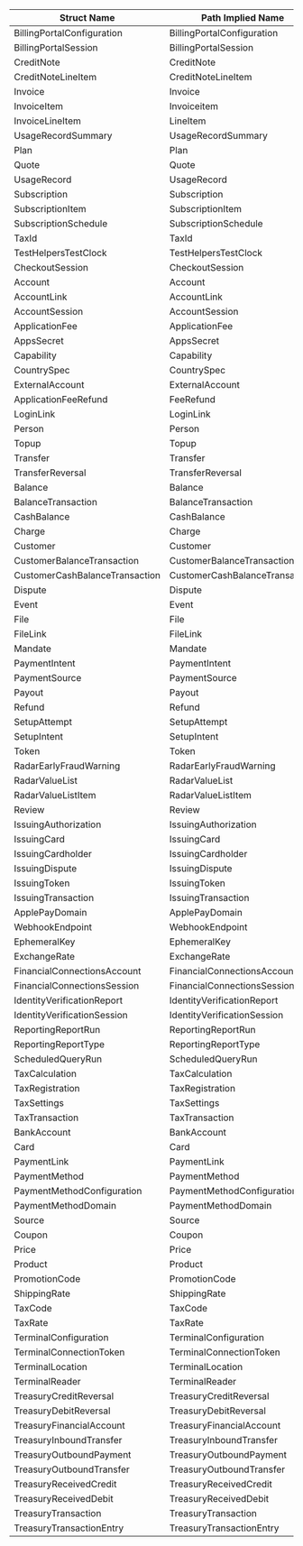 | Struct Name                    | Path Implied Name              | Crate           | Feature Gate                      |
|--------------------------------|--------------------------------|-----------------|-----------------------------------|
| BillingPortalConfiguration     | BillingPortalConfiguration     | stripe_billing  | billing_portal_configuration      |
| BillingPortalSession           | BillingPortalSession           | stripe_billing  | billing_portal_session            |
| CreditNote                     | CreditNote                     | stripe_billing  | credit_note                       |
| CreditNoteLineItem             | CreditNoteLineItem             | stripe_billing  | credit_note_line_item             |
| Invoice                        | Invoice                        | stripe_billing  | invoice                           |
| InvoiceItem                    | Invoiceitem                    | stripe_billing  | invoice_item                      |
| InvoiceLineItem                | LineItem                       | stripe_billing  | invoice_line_item                 |
| UsageRecordSummary             | UsageRecordSummary             | stripe_billing  | usage_record_summary              |
| Plan                           | Plan                           | stripe_billing  | plan                              |
| Quote                          | Quote                          | stripe_billing  | quote                             |
| UsageRecord                    | UsageRecord                    | stripe_billing  | usage_record                      |
| Subscription                   | Subscription                   | stripe_billing  | subscription                      |
| SubscriptionItem               | SubscriptionItem               | stripe_billing  | subscription_item                 |
| SubscriptionSchedule           | SubscriptionSchedule           | stripe_billing  | subscription_schedule             |
| TaxId                          | TaxId                          | stripe_billing  | tax_id                            |
| TestHelpersTestClock           | TestHelpersTestClock           | stripe_billing  | test_helpers_test_clock           |
| CheckoutSession                | CheckoutSession                | stripe_checkout | checkout_session                  |
| Account                        | Account                        | stripe_connect  | account                           |
| AccountLink                    | AccountLink                    | stripe_connect  | account_link                      |
| AccountSession                 | AccountSession                 | stripe_connect  | account_session                   |
| ApplicationFee                 | ApplicationFee                 | stripe_connect  | application_fee                   |
| AppsSecret                     | AppsSecret                     | stripe_connect  | apps_secret                       |
| Capability                     | Capability                     | stripe_connect  | capability                        |
| CountrySpec                    | CountrySpec                    | stripe_connect  | country_spec                      |
| ExternalAccount                | ExternalAccount                | stripe_connect  | external_account                  |
| ApplicationFeeRefund           | FeeRefund                      | stripe_connect  | application_fee_refund            |
| LoginLink                      | LoginLink                      | stripe_connect  | login_link                        |
| Person                         | Person                         | stripe_connect  | person                            |
| Topup                          | Topup                          | stripe_connect  | topup                             |
| Transfer                       | Transfer                       | stripe_connect  | transfer                          |
| TransferReversal               | TransferReversal               | stripe_connect  | transfer_reversal                 |
| Balance                        | Balance                        | stripe_core     | balance                           |
| BalanceTransaction             | BalanceTransaction             | stripe_core     | balance_transaction               |
| CashBalance                    | CashBalance                    | stripe_core     | cash_balance                      |
| Charge                         | Charge                         | stripe_core     | charge                            |
| Customer                       | Customer                       | stripe_core     | customer                          |
| CustomerBalanceTransaction     | CustomerBalanceTransaction     | stripe_core     | customer_balance_transaction      |
| CustomerCashBalanceTransaction | CustomerCashBalanceTransaction | stripe_core     | customer_cash_balance_transaction |
| Dispute                        | Dispute                        | stripe_core     | dispute                           |
| Event                          | Event                          | stripe_core     | event                             |
| File                           | File                           | stripe_core     | file                              |
| FileLink                       | FileLink                       | stripe_core     | file_link                         |
| Mandate                        | Mandate                        | stripe_core     | mandate                           |
| PaymentIntent                  | PaymentIntent                  | stripe_core     | payment_intent                    |
| PaymentSource                  | PaymentSource                  | stripe_core     | payment_source                    |
| Payout                         | Payout                         | stripe_core     | payout                            |
| Refund                         | Refund                         | stripe_core     | refund                            |
| SetupAttempt                   | SetupAttempt                   | stripe_core     | setup_attempt                     |
| SetupIntent                    | SetupIntent                    | stripe_core     | setup_intent                      |
| Token                          | Token                          | stripe_core     | token                             |
| RadarEarlyFraudWarning         | RadarEarlyFraudWarning         | stripe_fraud    | radar_early_fraud_warning         |
| RadarValueList                 | RadarValueList                 | stripe_fraud    | radar_value_list                  |
| RadarValueListItem             | RadarValueListItem             | stripe_fraud    | radar_value_list_item             |
| Review                         | Review                         | stripe_fraud    | review                            |
| IssuingAuthorization           | IssuingAuthorization           | stripe_issuing  | issuing_authorization             |
| IssuingCard                    | IssuingCard                    | stripe_issuing  | issuing_card                      |
| IssuingCardholder              | IssuingCardholder              | stripe_issuing  | issuing_cardholder                |
| IssuingDispute                 | IssuingDispute                 | stripe_issuing  | issuing_dispute                   |
| IssuingToken                   | IssuingToken                   | stripe_issuing  | issuing_token                     |
| IssuingTransaction             | IssuingTransaction             | stripe_issuing  | issuing_transaction               |
| ApplePayDomain                 | ApplePayDomain                 | stripe_misc     | apple_pay_domain                  |
| WebhookEndpoint                | WebhookEndpoint                | stripe_misc     | webhook_endpoint                  |
| EphemeralKey                   | EphemeralKey                   | stripe_misc     | ephemeral_key                     |
| ExchangeRate                   | ExchangeRate                   | stripe_misc     | exchange_rate                     |
| FinancialConnectionsAccount    | FinancialConnectionsAccount    | stripe_misc     | financial_connections_account     |
| FinancialConnectionsSession    | FinancialConnectionsSession    | stripe_misc     | financial_connections_session     |
| IdentityVerificationReport     | IdentityVerificationReport     | stripe_misc     | identity_verification_report      |
| IdentityVerificationSession    | IdentityVerificationSession    | stripe_misc     | identity_verification_session     |
| ReportingReportRun             | ReportingReportRun             | stripe_misc     | reporting_report_run              |
| ReportingReportType            | ReportingReportType            | stripe_misc     | reporting_report_type             |
| ScheduledQueryRun              | ScheduledQueryRun              | stripe_misc     | scheduled_query_run               |
| TaxCalculation                 | TaxCalculation                 | stripe_misc     | tax_calculation                   |
| TaxRegistration                | TaxRegistration                | stripe_misc     | tax_registration                  |
| TaxSettings                    | TaxSettings                    | stripe_misc     | tax_settings                      |
| TaxTransaction                 | TaxTransaction                 | stripe_misc     | tax_transaction                   |
| BankAccount                    | BankAccount                    | stripe_payment  | bank_account                      |
| Card                           | Card                           | stripe_payment  | card                              |
| PaymentLink                    | PaymentLink                    | stripe_payment  | payment_link                      |
| PaymentMethod                  | PaymentMethod                  | stripe_payment  | payment_method                    |
| PaymentMethodConfiguration     | PaymentMethodConfiguration     | stripe_payment  | payment_method_configuration      |
| PaymentMethodDomain            | PaymentMethodDomain            | stripe_payment  | payment_method_domain             |
| Source                         | Source                         | stripe_payment  | source                            |
| Coupon                         | Coupon                         | stripe_product  | coupon                            |
| Price                          | Price                          | stripe_product  | price                             |
| Product                        | Product                        | stripe_product  | product                           |
| PromotionCode                  | PromotionCode                  | stripe_product  | promotion_code                    |
| ShippingRate                   | ShippingRate                   | stripe_product  | shipping_rate                     |
| TaxCode                        | TaxCode                        | stripe_product  | tax_code                          |
| TaxRate                        | TaxRate                        | stripe_product  | tax_rate                          |
| TerminalConfiguration          | TerminalConfiguration          | stripe_terminal | terminal_configuration            |
| TerminalConnectionToken        | TerminalConnectionToken        | stripe_terminal | terminal_connection_token         |
| TerminalLocation               | TerminalLocation               | stripe_terminal | terminal_location                 |
| TerminalReader                 | TerminalReader                 | stripe_terminal | terminal_reader                   |
| TreasuryCreditReversal         | TreasuryCreditReversal         | stripe_treasury | treasury_credit_reversal          |
| TreasuryDebitReversal          | TreasuryDebitReversal          | stripe_treasury | treasury_debit_reversal           |
| TreasuryFinancialAccount       | TreasuryFinancialAccount       | stripe_treasury | treasury_financial_account        |
| TreasuryInboundTransfer        | TreasuryInboundTransfer        | stripe_treasury | treasury_inbound_transfer         |
| TreasuryOutboundPayment        | TreasuryOutboundPayment        | stripe_treasury | treasury_outbound_payment         |
| TreasuryOutboundTransfer       | TreasuryOutboundTransfer       | stripe_treasury | treasury_outbound_transfer        |
| TreasuryReceivedCredit         | TreasuryReceivedCredit         | stripe_treasury | treasury_received_credit          |
| TreasuryReceivedDebit          | TreasuryReceivedDebit          | stripe_treasury | treasury_received_debit           |
| TreasuryTransaction            | TreasuryTransaction            | stripe_treasury | treasury_transaction              |
| TreasuryTransactionEntry       | TreasuryTransactionEntry       | stripe_treasury | treasury_transaction_entry        |